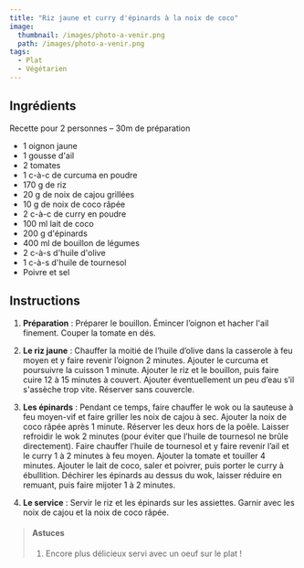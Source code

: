 ```yaml
---
title: "Riz jaune et curry d'épinards à la noix de coco"
image: 
  thumbnail: /images/photo-a-venir.png
  path: /images/photo-a-venir.png
tags:
  - Plat
  - Végétarien
---
```


## Ingrédients

Recette pour 2 personnes – 30m de préparation

* 1 oignon jaune
* 1 gousse d'ail
* 2 tomates
* 1 c-à-c de curcuma en poudre
* 170 g de riz
* 20 g de noix de cajou grillées
* 10 g de noix de coco râpée
* 2 c-à-c de curry en poudre
* 100 ml lait de coco
* 200 g d'épinards
* 400 ml de bouillon de légumes
* 2 c-à-s d'huile d'olive
* 1 c-à-s d'huile de tournesol
* Poivre et sel

## Instructions

1. **Préparation** : Préparer le bouillon. Émincer l’oignon et hacher l'ail finement. Couper la tomate en dés. 

2. **Le riz jaune** : Chauffer la moitié de l’huile d’olive dans la casserole à feu moyen et y faire revenir l’oignon 2 minutes. Ajouter le curcuma et poursuivre la cuisson 1 minute. Ajouter le riz et le bouillon, puis faire cuire 12 à 15 minutes à couvert. Ajouter éventuellement un peu d’eau s’il s'assèche trop vite. Réserver sans couvercle.

3. **Les épinards** : Pendant ce temps, faire chauffer le wok ou la sauteuse à feu moyen-vif et faire griller les noix de cajou à sec. Ajouter la noix de coco râpée après 1 minute. Réserver les deux hors de la poêle. Laisser refroidir le wok 2 minutes (pour éviter que l’huile de tournesol ne brûle directement). Faire chauffer l’huile de tournesol et y faire revenir l’ail et le curry 1 à 2 minutes à feu moyen. Ajouter la tomate et touiller 4 minutes. Ajouter le lait de coco, saler et poivrer, puis porter le curry à ébullition. Déchirer les épinards au dessus du wok, laisser réduire en remuant, puis faire mijoter 1 à 2 minutes.

4. **Le service** : Servir le riz et les épinards sur les assiettes. Garnir avec les noix de cajou et la noix de coco râpée.

> #### Astuces
> 1. Encore plus délicieux servi avec un oeuf sur le plat !